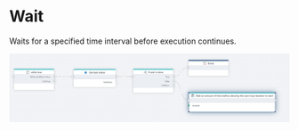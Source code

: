 # Wait

Waits for a specified time interval before execution continues.

![img](../../../../images/flow/wait.png)
